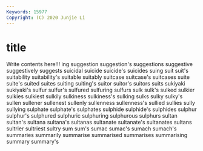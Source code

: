 ```yaml
---
Keywords: 15977
Copyright: (C) 2020 Junjie Li
---
```


# title

Write contents here!!!
ing 
suggestion 
suggestion's 
suggestions 
suggestive
suggestively 
suggests 
suicidal 
suicide 
suicide's 
suicides 
suing 
suit 
suit's 
suitability
suitability's 
suitable 
suitably 
suitcase 
suitcase's 
suitcases 
suite 
suite's 
suited 
suites
suiting 
suiting's 
suitor 
suitor's 
suitors 
suits 
sukiyaki 
sukiyaki's 
sulfur 
sulfur's
sulfured 
sulfuring 
sulfurs 
sulk 
sulk's 
sulked 
sulkier 
sulkies 
sulkiest 
sulkily
sulkiness 
sulkiness's 
sulking 
sulks 
sulky 
sulky's 
sullen 
sullener 
sullenest 
sullenly
sullenness 
sullenness's 
sullied 
sullies 
sully 
sullying 
sulphate 
sulphate's 
sulphates 
sulphide
sulphide's 
sulphides 
sulphur 
sulphur's 
sulphured 
sulphuric 
sulphuring 
sulphurous 
sulphurs 
sultan
sultan's 
sultana 
sultana's 
sultanas 
sultanate 
sultanate's 
sultanates 
sultans 
sultrier 
sultriest
sultry 
sum 
sum's 
sumac 
sumac's 
sumach 
sumach's 
summaries 
summarily 
summarise
summarised 
summarises 
summarising 
summary 
summary's 
